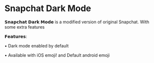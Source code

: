 # Snapchat Dark Mode

𝗦𝗻𝗮𝗽𝗰𝗵𝗮𝘁 𝗗𝗮𝗿𝗸 𝗠𝗼𝗱𝗲 is a modified version of original Snapchat. With some extra features











𝗙𝗲𝗮𝘁𝘂𝗿𝗲𝘀:


• Dark mode enabled by default

• Available with iOS emoji! and Default android emoji

